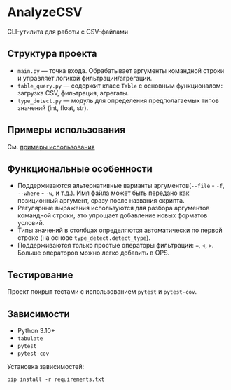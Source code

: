 # AnalyzeCSV

CLI-утилита для работы с CSV-файлами

## Структура проекта

- `main.py` — точка входа. Обрабатывает аргументы командной строки и управляет логикой фильтрации/агрегации.
- `table_query.py` — содержит класс `Table` с основным функционалом: загрузка CSV, фильтрация, агрегаты.
- `type_detect.py` — модуль для определения предполагаемых типов значений (int, float, str).

## Примеры использования

См. [примеры использования](UsagesExample.md)

## Функциональные особенности

- Поддерживаются альтернативные варианты аргументов(`--file` - `-f`, `--where` - `-w`, и т.д.). 
Имя файла может быть передано как позиционный аргумент, сразу после названия скрипта.
- Регулярные выражения используются для разбора аргументов командной строки, это упрощает добавление новых форматов условий.
- Типы значений в столбцах определяются автоматически по первой строке (на основе `type_detect.detect_type`).
- Поддерживаются только простые операторы фильтрации: `=`, `<`, `>`. Больше операторов можно легко добавить в OPS.


## Тестирование

Проект покрыт тестами с использованием `pytest` и `pytest-cov`.

## Зависимости

- Python 3.10+
- `tabulate`
- `pytest`
- `pytest-cov`

Установка зависимостей:
```console
pip install -r requirements.txt
```
